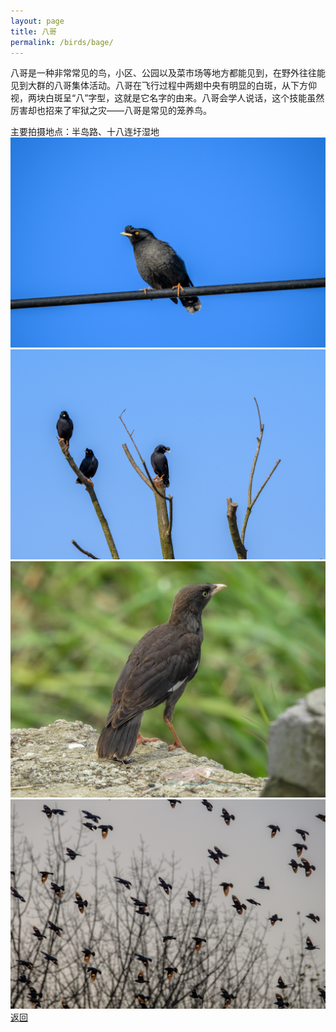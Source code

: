 ```yaml
---
layout: page
title: 八哥
permalink: /birds/bage/
---
```

八哥是一种非常常见的鸟，小区、公园以及菜市场等地方都能见到，在野外往往能见到大群的八哥集体活动。八哥在飞行过程中两翅中央有明显的白斑，从下方仰视，两块白斑呈“八”字型，这就是它名字的由来。八哥会学人说话，这个技能虽然厉害却也招来了牢狱之灾——八哥是常见的笼养鸟。

主要拍摄地点：半岛路、十八连圩湿地
![](../picture/八哥/DSC_0688.jpg)
![](../picture/八哥/DSC_1947.jpg)
![](../picture/八哥/DSCN3015.jpg)
![](../picture/八哥/DSC_0294.jpg)
[返回](../../)
